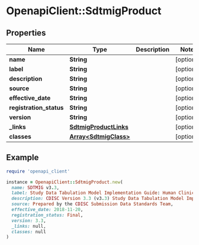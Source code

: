 # OpenapiClient::SdtmigProduct

## Properties

| Name | Type | Description | Notes |
| ---- | ---- | ----------- | ----- |
| **name** | **String** |  | [optional] |
| **label** | **String** |  | [optional] |
| **description** | **String** |  | [optional] |
| **source** | **String** |  | [optional] |
| **effective_date** | **String** |  | [optional] |
| **registration_status** | **String** |  | [optional] |
| **version** | **String** |  | [optional] |
| **_links** | [**SdtmigProductLinks**](SdtmigProductLinks.md) |  | [optional] |
| **classes** | [**Array&lt;SdtmigClass&gt;**](SdtmigClass.md) |  | [optional] |

## Example

```ruby
require 'openapi_client'

instance = OpenapiClient::SdtmigProduct.new(
  name: SDTMIG v3.3,
  label: Study Data Tabulation Model Implementation Guide: Human Clinical Trials Version 3.3 (Final),
  description: CDISC Version 3.3 (v3.3) Study Data Tabulation Model Implementation Guide for Human Clinical Trials (SDTMIG) is intended to guide the organization, structure, and format of standard clinical trial tabulation datasets submitted to a regulatory authority.,
  source: Prepared by the CDISC Submission Data Standards Team,
  effective_date: 2018-11-20,
  registration_status: Final,
  version: 3.3,
  _links: null,
  classes: null
)
```


